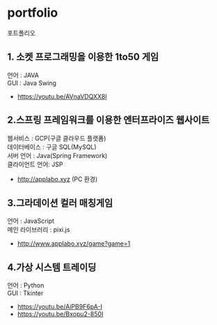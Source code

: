 # portfolio
포트폴리오

 ## 1. 소켓 프로그래밍을 이용한 1to50 게임
  언어 : JAVA
  <br/>GUI : Java Swing
 -	https://youtu.be/AVnaVDQXX8I
 
## 2.스프링 프레임워크를 이용한 엔터프라이즈 웹사이트
 웹서비스 : GCP(구글 클라우드 플랫폼)
 <br/>데이터베이스 : 구글 SQL(MySQL)
 <br/>서버 언어 : Java(Spring Framework)
 <br/>클라이언트 언어: JSP
 
 - http://applabo.xyz (PC 환경)
 
 ## 3.그라데이션 컬러 매칭게임
 언어 : JavaScript 
 <br/>메인 라이브러리 : pixi.js
 - http://www.applabo.xyz/game?game=1
 
## 4.가상 시스템 트레이딩
언어 : Python
<br/>GUI : Tkinter
 - https://youtu.be/AiPB9F6pA-I
 - https://youtu.be/Bxopu2-850I
